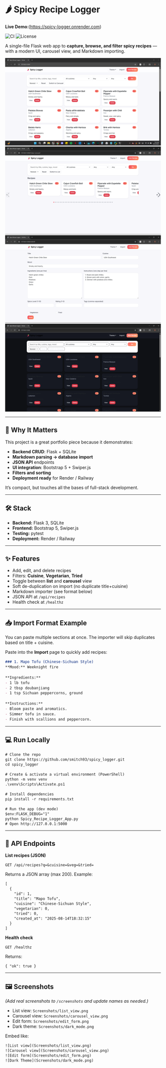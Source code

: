 # 🌶️ Spicy Recipe Logger

**Live Demo**:(https://spicy-logger.onrender.com)

![CI](https://img.shields.io/github/actions/workflow/status/smitch93/spicy_logger/ci.yml?branch=main)
![License](https://img.shields.io/badge/license-MIT-informational)

A single-file Flask web app to **capture, browse, and filter spicy recipes** — with a modern UI, carousel view, and Markdown importing.

![List View](Screenshots/list_view.png)  
![Carousel View](Screenshots/carousel_view.png)  
![Edit Form](Screenshots/edit_form.png)
![Dark Theme](Screenshots/dark_mode.png)

---

## 🚀 Why It Matters

This project is a great portfolio piece because it demonstrates:

- **Backend CRUD**: Flask + SQLite
- **Markdown parsing → database import**
- **JSON API** endpoints
- **UI integration**: Bootstrap 5 + Swiper.js
- **Filters and sorting**
- **Deployment ready** for Render / Railway

It’s compact, but touches all the bases of full-stack development.

---

## 🛠️ Stack

- **Backend:** Flask 3, SQLite
- **Frontend:** Bootstrap 5, Swiper.js
- **Testing:** pytest
- **Deployment:** Render / Railway

---

## ✨ Features

- Add, edit, and delete recipes  
- Filters: **Cuisine**, **Vegetarian**, **Tried**  
- Toggle between **list** and **carousel** view  
- Soft de-duplication on import (no duplicate title+cuisine)  
- Markdown importer (see format below)  
- JSON API at `/api/recipes`  
- Health check at `/healthz`

---

## 📥 Import Format Example

You can paste multiple sections at once.
The importer will skip duplicates based on title + cuisine.

Paste into the **Import** page to quickly add recipes:

```markdown
### 1. Mapo Tofu (Chinese-Sichuan Style)
**Mood:** Weeknight fire

**Ingredients:**
- 1 lb tofu
- 2 tbsp doubanjiang
- 1 tsp Sichuan peppercorns, ground

**Instructions:**
- Bloom paste and aromatics.
- Simmer tofu in sauce.
- Finish with scallions and peppercorn.
```
---

## 💻 Run Locally

    # Clone the repo
    git clone https://github.com/smitch93/spicy_logger.git
    cd spicy_logger

    # Create & activate a virtual environment (PowerShell)
    python -m venv venv
    .\venv\Scripts\Activate.ps1

    # Install dependencies
    pip install -r requirements.txt

    # Run the app (dev mode)
    $env:FLASK_DEBUG="1"
    python Spicy_Recipe_Logger_App.py
    # Open http://127.0.0.1:5000

---

## 📡 API Endpoints

**List recipes (JSON)**

    GET /api/recipes?q=&cuisine=&veg=&tried=

Returns a JSON array (max 200). Example:

    [
      {
        "id": 1,
        "title": "Mapo Tofu",
        "cuisine": "Chinese-Sichuan Style",
        "vegetarian": 0,
        "tried": 0,
        "created_at": "2025-08-14T18:32:15"
      }
    ]

**Health check**

    GET /healthz

Returns:

    { "ok": true }

---

## 🖼 Screenshots

*(Add real screenshots to `/screenshots` and update names as needed.)*

- List view: `Screenshots/list_view.png`  
- Carousel view: `Screenshots/carousel_view.png`  
- Edit form: `Screenshots/edit_form.png`
- Dark theme: `Screenshots/dark_mode.png`

Embed like:

    ![List view](Screenshots/list_view.png)
    ![Carousel view](Screenshots/carousel_view.png)
    ![Edit form](Screenshots/edit_form.png)
    ![Dark Theme](Screenshots/dark_mode.png)

